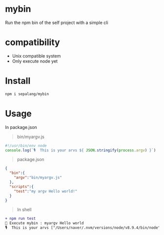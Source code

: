# mybin
Run the npm bin of the self project with a simple cli

# compatibility
- Unix compatible system
- Only execute node yet

# Install
```sh
npm i sepalang/mybin
```

# Usage
In package.json

> bin/myargv.js
```js
#!/usr/bin/env node
console.log(`🎙️  This is your arvs ${ JSON.stringify(process.argv) }`)
```

> package.json
```json
{
  "bin":{
    "argv":"bin/myargv.js"
  },
  "scripts":{
    "test":"my argv Hello world!"
  }
}
```

> In shell
```diff
+ npm run test
🚀 Execute mybin : myargv Hello world
🎙️  This is your arvs ["/Users/naver/.nvm/versions/node/v8.9.4/bin/node","/Users/naver/git/mybin/bin/myargv.js","Hello","world"]
```